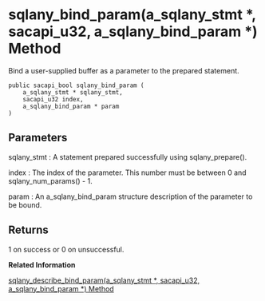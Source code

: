 <!-- loio3bf517326c5f1014be08b7b3c32dab0b -->

# sqlany\_bind\_param\(a\_sqlany\_stmt \*, sacapi\_u32, a\_sqlany\_bind\_param \*\) Method

Bind a user-supplied buffer as a parameter to the prepared statement.



```
public sacapi_bool sqlany_bind_param (
    a_sqlany_stmt * sqlany_stmt,
    sacapi_u32 index,
    a_sqlany_bind_param * param
)
```



## Parameters

sqlany\_stmt
:   A statement prepared successfully using sqlany\_prepare\(\).

index
:   The index of the parameter. This number must be between 0 and sqlany\_num\_params\(\) - 1.

param
:   An a\_sqlany\_bind\_param structure description of the parameter to be bound.



## Returns

1 on success or 0 on unsuccessful.

**Related Information**  


[sqlany\_describe\_bind\_param\(a\_sqlany\_stmt \*, sacapi\_u32, a\_sqlany\_bind\_param \*\) Method](sqlany-describe-bind-param-a-sqlany-stmt-sacapi-u32-a-sqlany-bind-param-method-3bf55c0.md "Describes the bind parameters of a prepared statement.")

